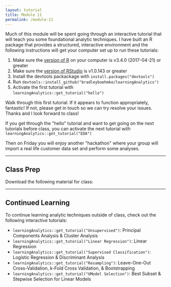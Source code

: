 ```yaml
---
layout: tutorial
title: Module 11
permalink: /module-11
---
```


Much of this module will be spent going through an interactive tutorial that will teach you some foundational analytic techniques. I have built an R package that provides a structured, interactive environment and the following instructions will get your computer set up to run these tutorials:

1. Make sure the [version of R](https://cran.r-project.org/) on your computer is v3.4.0 (2017-04-21) or greater
2. Make sure the [version of RStudio](https://www.rstudio.com/products/rstudio/download/#download) is v1.0.143 or greater
3. Install the devtools packackage with `install.packages("devtools")`
4. Run `devtools::install_github("bradleyboehmke/learningAnalytics")`
5. Activate the first tutorial with `learningAnalytics::get_tutorial("hello")`

Walk through this first tutorial. If it appears to function appropriately, fantastic! If not, please get in touch so we can try resolve your issues. Thanks and I look forward to class!

If you get through the "hello" tutorial and want to get going on the next tutorials before class, you can activate the next tutorial with `learningAnalytics::get_tutorial("EDA")`

Then on Friday you will enjoy another "hackathon" where your group will import a real life customer data set and perform some analyses.

<hr>

## Class Prep

Download the following material for class: &nbsp; <a href="https://www.dropbox.com/sh/qdyugd04010eufc/AACzZFwmnGGdZZ78oV9DWz-aa?dl=1" style="color:black;"><i class="fa fa-cloud-download" style="font-size:1em"></i></a>

<hr>

## Continued Learning

To continue learning analytic techniques outside of class, check out the following interactive tutorials:

- `learningAnalytics::get_tutorial("Unsupervised")`:  Principal Components Analysis & Cluster Analysis
- `learningAnalytics::get_tutorial("Linear Regression")`: Linear Regression
- `learningAnalytics::get_tutorial("Supervised Classification")`: Logistic Regression & Discriminant Analysis
- `learningAnalytics::get_tutorial("Resampling")`: Leave-One-Out Cross-Validation, k-Fold Cross Validation, & Bootstrapping
- `learningAnalytics::get_tutorial("UModel Selection")`: Best Subset & Stepwise Selection for Linear Models
